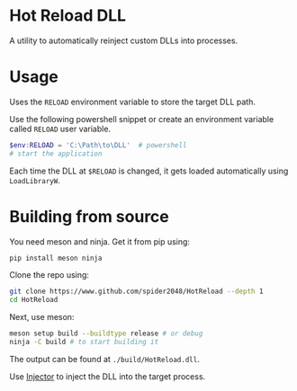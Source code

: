 # Hot Reload DLL
A utility to automatically reinject custom DLLs into processes.

# Usage

Uses the `RELOAD` environment variable to store the target DLL path.

Use the following powershell snippet or create an environment variable called `RELOAD` user variable. 
```powershell
$env:RELOAD = 'C:\Path\to\DLL'  # powershell
# start the application
```

Each time the DLL at `$RELOAD` is changed, it gets loaded automatically using `LoadLibraryW`.

# Building from source

You need meson and ninja. Get it from pip using:
```bash
pip install meson ninja
```

Clone the repo using:

```bash
git clone https://www.github.com/spider2048/HotReload --depth 1
cd HotReload
```

Next, use meson:
```bash
meson setup build --buildtype release # or debug
ninja -C build # to start building it
```

The output can be found at `./build/HotReload.dll`.

Use [Injector](https://github.com/nefarius/Injector) to inject the DLL into the target process.